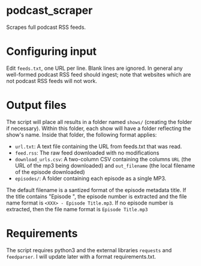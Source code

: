 # podcast_scraper

Scrapes full podcast RSS feeds.

# Configuring input

Edit `feeds.txt`, one URL per line. Blank lines are ignored. In general any well-formed podcast RSS feed should ingest; note that websites which are not podcast RSS feeds will not work.

# Output files

The script will place all results in a folder named `shows/` (creating the folder if necessary). Within this folder, each show will have a folder reflecting the show's name. Inside that folder, the following format applies:

* `url.txt`: A text file containing the URL from feeds.txt that was read.
* `feed.rss`: The raw feed downloaded with no modifications
* `download_urls.csv`: A two-column CSV containing the columns `URL` (the URL of the mp3 being downloaded) and `out_filename` (the local filename of the episode downloaded)
* `episodes/`: A folder containing each episode as a single MP3.

The default filename is a santized format of the episode metadata title. If the title contains "Episode <XXX>", the episode number is extracted and the file name format is `<XXX> - Episode Title.mp3`. If no episode number is extracted, then the file name format is `Episode Title.mp3`

# Requirements

The script requires python3 and the external libraries `requests` and `feedparser`. I will update later with a format requirements.txt.

